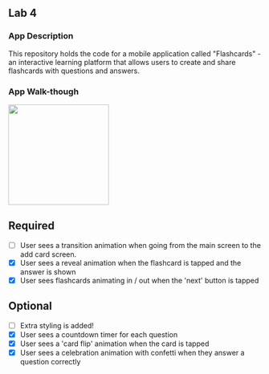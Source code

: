 
## Lab 4

### App Description
This repository holds the code for a mobile application called "Flashcards" - an interactive learning platform that allows users to create and share flashcards with questions and answers.

### App Walk-though

<img src="YOUR_GIF_URL_HERE" width=200><br>


## Required
- [ ] User sees a transition animation when going from the main screen to the add card screen.
- [x] User sees a reveal animation when the flashcard is tapped and the answer is shown
- [x] User sees flashcards animating in / out when the 'next' button is tapped

## Optional
- [ ] Extra styling is added!
- [x] User sees a countdown timer for each question
- [x] User sees a 'card flip' animation when the card is tapped
- [x] User sees a celebration animation with confetti when they answer a question correctly
